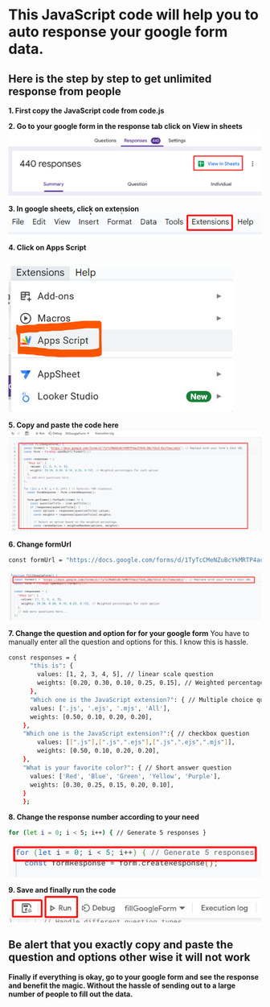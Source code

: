# This JavaScript code will help you to auto response your google form data.

## Here is the step by step to get unlimited response from people

**1. First copy the JavaScript code from code.js**

**2. Go to your google form in the response tab click on View in sheets**
![alt text](image.png)


**3. In google sheets, click on extension**
![alt text](image-1.png)





**4. Click on Apps Script**
##
![alt text](image-2.png)


**5. Copy and paste the code here**
![alt text](image-3.png)


**6. Change formUrl**
``` bash 
const formUrl = "https://docs.google.com/forms/d/1TyTcCMeNZuBcYkMRTP4acZ76HO_G0y74Zx3-BitTUew/edit"
```
![alt text](image-5.png)


**7. Change the question and option for for your google form**
You have to manually enter all the question and options for this. I know this is hassle.

``` bash 
const responses = {
      "this is": {
        values: [1, 2, 3, 4, 5], // linear scale question
        weights: [0.20, 0.30, 0.10, 0.25, 0.15], // Weighted percentages for each option
      },
      "Which one is the JavaScript extension?": { // Multiple choice question
      values: ['.js', '.ejs', '.mjs', 'All'],
      weights: [0.50, 0.10, 0.20, 0.20],
    },
    "Which one is the JavaScript extension?":{ // checkbox question
        values: [[".js"],[".js",".ejs"],[".js",".ejs",".mjs"]],
        weights: [0.50, 0.10, 0.20, 0.20],
    },
    "What is your favorite color?": { // Short answer question
      values: ['Red', 'Blue', 'Green', 'Yellow', 'Purple'],
      weights: [0.30, 0.25, 0.15, 0.20, 0.10], 
    }
    };

```

**8. Change the response number according to your need**
``` bash 
for (let i = 0; i < 5; i++) { // Generate 5 responses }
```
![alt text](image-7.png)


**9. Save and finally run the code**
![alt text](image-6.png)

## Be alert that you exactly copy and paste the question and options other wise it will not work

**Finally if everything is okay, go to your google form and see the response and benefit the magic. Without the hassle of sending out to a large number of people to fill out the data.**
